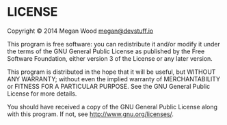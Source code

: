LICENSE
==============

Copyright © 2014 Megan Wood <megan@devstuff.io>

This program is free software: you can redistribute it and/or modify it under the terms of the GNU General Public License as published by the Free Software Foundation, either version 3 of the License or any later version.

This program is distributed in the hope that it will be useful, but WITHOUT ANY WARRANTY; without even the implied warranty of MERCHANTABILITY or FITNESS FOR A PARTICULAR PURPOSE.  See the GNU General Public License for more details.

You should have received a copy of the GNU General Public License along with this program.  If not, see <http://www.gnu.org/licenses/>.
